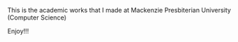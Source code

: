 This is the academic works that I made at Mackenzie Presbiterian University (Computer Science)

Enjoy!!!
